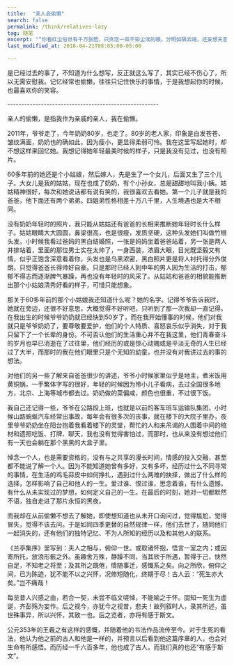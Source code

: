```yaml
---
title:  "亲人会偷懒"
search: false
permalink: /think/relatives-lazy
tag: 随笔
excerpt: "“你看红尘俗世有千万张脸，只贪恋一双不染尘埃的眼。分明如隔云端，还妄想天意能成全。今生终是亏欠，愿来世再相见。”---《隔世信》"
last_modified_at: 2018-04-21T08:05:00-05:00

---
```




是已经过去的事了，不知道为什么想写，反正就这么写了，其实已经不伤心了，所以无需安慰我。记忆经常也偷懒，往往只记住快乐的事情，于是我想起你的时候，也最喜欢你的笑容。

\------------------------------------------------------

亲人的偷懒，是指我作为亲戚的亲人，我在偷懒。

2011年，爷爷走了，今年奶奶80岁，也走了。80岁的老人家，印象是白发苍苍、皱纹满面，奶奶也的确如此，因为瘦小，更显得柔弱可怜。我在这里写起她时，却不想这样来回忆她。我想记得她年轻最美时候的样子，只是我没有见过，也没有照片。

60多年前的她还是个小姑娘，然后嫁人，先是生了一个女儿，后面又生了三个儿子。大女儿是我的姑姑，现在也成了奶奶，有个小孙女，总是甜甜地叫我小姨。姑姑精神很好，每次和她说话都有说有笑的，我很喜欢去看她。第一个儿子就是我的爸爸，他下面还有两个弟弟。四姐弟性格相差十万八千里，人生境遇也是大不相同。

没有奶奶年轻时的照片，我只能从姑姑还有爸爸的长相来推断她年轻时长什么样子。姑姑眼睛大大圆圆，鼻梁很高，也是很瘦，发质坚硬，这种头发她们叫做竹根头发。小时候我看过爸妈的黑白结婚照，一张是妈妈坐着爸爸站着，另一张是两人并排站着，里面的那位男士实在太帅了，一身西装，浓眉大眼，目光既坚毅又有情，似乎正饱含深意看着你，头发也是乌黑浓密，黑白照片更是将人衬托得分外俊朗，只觉得爸爸长得帅好自豪。只是那时已经人到中年的男人因为生活的打击，郁郁不得志而逐渐脾气暴躁，再也没有年轻时的风采了。从姑姑和爸爸的相貌能推断出那个小姑娘清秀好看的样子，可惜只能想象。

那关于60多年前的那个小姑娘我还知道什么呢？她的名字。记得爷爷告诉我时，她就在旁边，还很不好意思，大概觉得不好听吧，只听到了那一次我却一直记得。在我出生的时候爷爷奶奶就已经快到50岁了，而在我开始懂事的时候，他们对我就只是爷爷奶奶了，要尊敬要爱护，他们的个人特质、喜怒哀乐似乎消失，对于我只留下了一个长辈的身份。不可否认他们的生活重心并不在我这里，他们青春奋斗的岁月也早已消逝在了过往里，他们经历的或是惊心动魄或是平淡无奇的人生已经过了大半，而那时的我在他们眼里只是个无知的幼童，也并没有对我讲过去的事的想法。

对他们的另一些了解来自爸爸很少的讲述，爷爷小时候家里似乎是地主，煮米饭用黄铜锅，一手繁体字写的很好，年轻的时候因为带小儿子看病，去过全国很多地方，北京、上海等城市都去过。奶奶做的菜偏咸，颜色也很重，不过很下饭。

我自己还记得一些，爷爷在公路段上班，也就是以前的客车班车运输队集团，小时候山路蜿蜒汽车经常出事故，每年会有很多次的丧事，就在楼下的大院子里办，夜里爷爷奶奶坐在阳台抱着我看着楼下的灵堂，帮忙的人和来吊谒的人围着中间的棺材和遗照吃饭、打牌、聊天，我也没有觉得害怕过，而那时，也从来没有想过他们有一天也会躺在那个黑黑的大盒子里。

悼念一个人，也是需要资格的，没有与之共享的漫长时间，情感的投入交融，甚至都不能说了解一个人。因为不能知道她曾有多好，又有多坏，经历过什么不同寻常的事情，在生活的鸡毛蒜皮中如何挣扎，遇到过什么两难的抉择，做出了什么样的选择，怎样影响了自己和他人的一生。爱过谁、恨过谁，思念着谁，有什么遗憾，有什么从未实现过的梦想，如何定义自己的一生。在最后的时刻，她对一切都默然不语，独自走进了那片永恒的黑夜。

而我却在从前偷懒不想去了解她，即使想知道也从未开口询问过，觉得尴尬，觉得冒失，觉得不该去问。于是如同四季更替的自然规律一样，他们去世了，随同他们一起消失的，还有他们的独特记忆、不为人所知的经历以及和其他人的联系。

 

《兰亭集序》里写到：夫人之相与，俯仰一世。或取诸怀抱，悟言一室之内；或因寄所托，放浪形骸之外。虽趣舍万殊，静躁不同，当其欣于所遇，暂得于己，快然自足，不知老之将至；及其所之既倦，情随事迁，感慨系之矣。向之所欣，俯仰之间，已为陈迹，犹不能不以之兴怀，况修短随化，终期于尽！古人云：“死生亦大矣。”岂不痛哉！

每览昔人兴感之由，若合一契，未尝不临文嗟悼，不能喻之于怀。固知一死生为虚诞，齐彭殇为妄作。后之视今，亦犹今之视昔，悲夫！故列叙时人，录其所述，虽世殊事异，所以兴怀，其致一也。后之览者，亦将有感于斯文。

公元353年的王羲之有这样的感慨，并随着他的书法作品流传至今。对于生死的看法，他认为他之前的古人和他是一样的，并预言以后看到他这篇序章的人，也会对生命有所感悟。而历经一千六百多年，他也成了古人，而我们真的也还“有感于斯文”。


